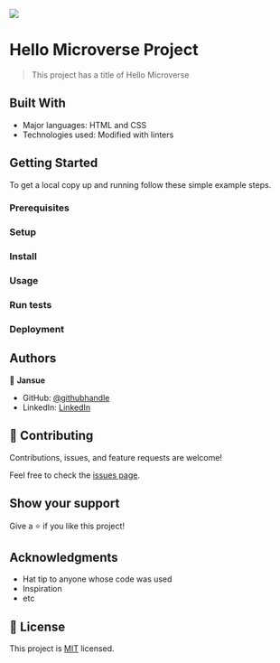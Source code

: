 ![](https://img.shields.io/badge/Microverse-blueviolet)

# Hello Microverse Project

> This project has a title of Hello Microverse 

## Built With 
- Major languages: HTML and CSS
- Technologies used: Modified with linters 

## Getting Started

To get a local copy up and running follow these simple example steps.

### Prerequisites

### Setup

### Install

### Usage

### Run tests

### Deployment

## Authors

👤 **Jansue** 
- GitHub: [@githubhandle](https://github.com/JansueT)
- LinkedIn: [LinkedIn](https://www.linkedin.com/in/cansu-tas-467844251/)

## 🤝 Contributing

Contributions, issues, and feature requests are welcome!

Feel free to check the [issues page](../../issues/).

## Show your support

Give a ⭐️ if you like this project!

## Acknowledgments

- Hat tip to anyone whose code was used
- Inspiration
- etc

## 📝 License

This project is [MIT](./LICENSE) licensed.
